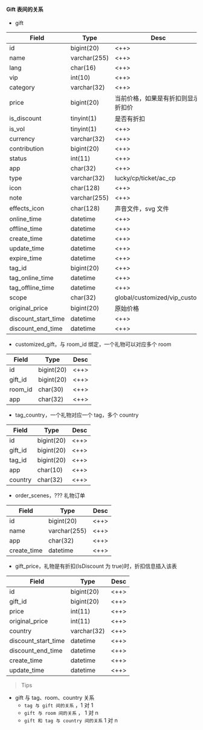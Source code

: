 #### Gift 表间的关系

- gift

| Field               | Type         | Desc                               |
| ------------------- | ------------ | ---------------------------------- |
| id                  | bigint(20)   | <++>                               |
| name                | varchar(255) | <++>                               |
| lang                | char(16)     | <++>                               |
| vip                 | int(10)      | <++>                               |
| category            | varchar(32)  | <++>                               |
| price               | bigint(20)   | 当前价格，如果是有折扣则显示折扣价 |
| is_discount         | tinyint(1)   | 是否有折扣                         |
| is_vol              | tinyint(1)   | <++>                               |
| currency            | varchar(32)  | <++>                               |
| contribution        | bigint(20)   | <++>                               |
| status              | int(11)      | <++>                               |
| app                 | char(32)     | <++>                               |
| type                | varchar(32)  | lucky/cp/ticket/ac_cp              |
| icon                | char(128)    | <++>                               |
| note                | varchar(255) | <++>                               |
| effects_icon        | char(128)    | 声音文件，svg 文件                 |
| online_time         | datetime     | <++>                               |
| offline_time        | datetime     | <++>                               |
| create_time         | datetime     | <++>                               |
| update_time         | datetime     | <++>                               |
| expire_time         | datetime     | <++>                               |
| tag_id              | bigint(20)   | <++>                               |
| tag_online_time     | datetime     | <++>                               |
| tag_offline_time    | datetime     | <++>                               |
| scope               | char(32)     | global/customized/vip_custom       |
| original_price      | bigint(20)   | 原始价格                           |
| discount_start_time | datetime     | <++>                               |
| discount_end_time   | datetime     | <++>                               |

- customized_gift，与 room_id 绑定，一个礼物可以对应多个 room

| Field   | Type       | Desc |
| ------- | ---------- | ---- |
| id      | bigint(20) | <++> |
| gift_id | bigint(20) | <++> |
| room_id | char(30)   | <++> |
| app     | char(32)   | <++> |

- tag_country，一个礼物对应一个 tag，多个 country

| Field   | Type       | Desc |
| ------- | ---------- | ---- |
| id      | bigint(20) | <++> |
| gift_id | bigint(20) | <++> |
| tag_id  | bigint(20) | <++> |
| app     | char(10)   | <++> |
| country | char(32)   | <++> |

- order_scenes，??? 礼物订单

| Field       | Type         | Desc |
| ----------- | ------------ | ---- |
| id          | bigint(20)   | <++> |
| name        | varchar(255) | <++> |
| app         | char(32)     | <++> |
| create_time | datetime     | <++> |

- gift_price，礼物是有折扣(IsDiscount 为 true)时，折扣信息插入该表

| Field               | Type        | Desc |
| ------------------- | ----------- | ---- |
| id                  | bigint(20)  | <++> |
| gift_id             | bigint(20)  | <++> |
| price               | int(11)     | <++> |
| original_price      | int(11)     | <++> |
| country             | varchar(32) | <++> |
| discount_start_time | datetime    | <++> |
| discount_end_time   | datetime    | <++> |
| create_time         | datetime    | <++> |
| update_time         | datetime    | <++> |

> Tips

- gift 与 tag、room、country 关系
  - `tag 与 gift 间的关系` ，1 对 1
  - `gift 与 room 间的关系` ， 1 对 n
  - `gift 和 tag 与 country 间的关系` 1 对 n
